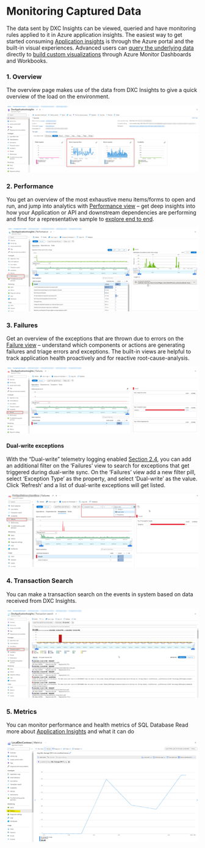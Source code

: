 # Monitoring Captured Data 

The data sent by DXC Insights can be viewed, queried and have monitoring rules applied to it in Azure application insights. The easiest way to get started consuming 
[Application insights](https://learn.microsoft.com/en-us/azure/azure-monitor/app/app-insights-overview?tabs=net#how-do-i-use-application-insights) is through the 
Azure portal and the built-in visual experiences. Advanced users can [query the underlying data](https://learn.microsoft.com/en-us/azure/azure-monitor/logs/log-query-overview)
directly to [build custom visualizations](https://learn.microsoft.com/en-us/azure/azure-monitor/app/tutorial-app-dashboards) through Azure Monitor Dashboards and 
Workbooks.

### 1. Overview
The overview page makes use of the data from DXC Insights to give a quick overview of the load on the environment.

![Overview](IMAGES/Overview.png)

### 2. Performance
You get an overview of the most exhaustive menu items/forms to open and run, and jump into analytics with [Performance view](https://learn.microsoft.com/en-us/azure/azure-monitor/app/tutorial-performance) 
– get deep insights into how your Application or API and downstream dependencies are performing and find for a representative sample to [explore end to end](https://learn.microsoft.com/en-us/azure/azure-monitor/app/transaction-diagnostics). 

![Performance](IMAGES/Performance.png)

### 3.	Failures
Get an overview of the exceptions that are thrown due to errors on the [Failure view](https://learn.microsoft.com/en-us/azure/azure-monitor/app/tutorial-runtime-exceptions) – understand which components or actions are generating failures and triage errors and exceptions. 
The built-in views are helpful to track application health proactively and for reactive root-cause-analysis.

![failures](IMAGES/Failures.png)

#### Dual-write exceptions
With the “Dual-write” telemetry logging enabled [Section 2.4](setup.md#4azure-application-insights-telemetry-configuration), you can add an additional filter on the ‘Failures’ view to search for exceptions that get triggered during dual-write sync. 
On the ‘Failures’ view add a new filter pill, select ‘Exception Type’ as the property, and select ‘Dual-write’ as the value. Click ‘Refresh’ and a list of dual-write exceptions will get listed.

![Dual_Write](IMAGES/Dual_Write.png)

### 4.	Transaction Search
You can make a transaction search on the events in system based on data received from DXC Insights.

![Tranasaction.png](IMAGES/Tranasaction.png)

### 5.	Metrics
You can monitor performance and health metrics of SQL Database
  Read more about [Application Insights](https://learn.microsoft.com/en-us/azure/azure-monitor/app/app-insights-overview?tabs=net) and what it can do

![Metrics.png](IMAGES/Metrics.png)
